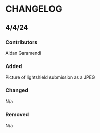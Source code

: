 # CHANGELOG

## 4/4/24
### Contributors
Aidan Garamendi

### Added
Picture of lightshield submission as a JPEG

### Changed
N/a

### Removed
N/a

